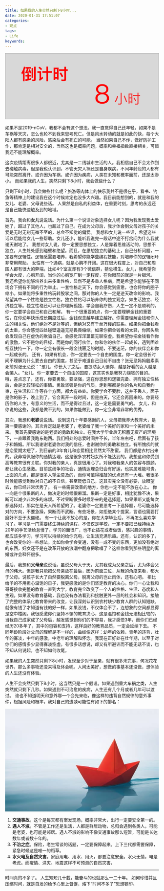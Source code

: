 ```yaml
---
title: 如果我的人生突然只剩下8小时...
date: 2020-01-31 17:51:07
categories:
- 观点
tags:
- Life
keywords:
---
```


![最后8小时](/images/last8h.png)

如果不是2019-nCoV，我都不会有这个想法。我一直觉得自己还年轻，如果不是车祸等天灾，怎么也轮不到我来思考死亡。但是风水转动的就是如此的快，每个大陆人都有感染的风险，感染后会有死亡的可能。
当然如果自己不作，做好防护工作，那肯定是相对安全的，当然这也是概率问题，概率和幸福指数直接相关，可惜我还不能理解概率。

这次疫情距离很多人都很近，尤其是一二线城市生活的人。我相信自己不会太作到去碰触病毒，但是我也认识到，不管天灾人祸还是自身疾病，不同年龄段的人都有可能突然离开。或许因为车祸，或许因为疾病，人类在未知和概率面前，还是太渺小。
而如果我的人生，突然只剩下8小时，我会做些什么？

<!-- more -->

只剩下8小时，我会做些什么呢？旅游等肉体上的快乐我并不是很在乎，看书、钓鱼等精神上的建设我在这个时候肯定也没多大兴趣。我目前能想到的，就是和我的女儿、老婆、父母说些话。
人果然是自私的利益体，在重要时刻，思考的永远还是自己能快速触及到的地域。

首先，我会和**女儿**说说话。为什么第一个说话对象选择女儿呢？因为我发现我太爱她了，超过了其他人，也超过了自己。在成为父母后，我才体会到父母对孩子的关爱是无时无刻无微不至的，总会不知觉的偏爱。
我想和女儿说一些话，希望这些话以后能给女儿一些帮助。女儿还小，能听我说完一段话中途不打岔问为什么我就谢天谢地了。
我想对女儿说，你一定要思想独立，人是靠着思维活动的，思想不独立，人生处处感到碰壁和绝望。而且，在思想独立的基础上，自己分析问题，一定要有逻辑性。逻辑感需要培养，我希望你能学些编程技能，对培养你的逻辑闭环非常用帮助。
女性有一个通病，就是心胸不开阔。这在很大程度上，对自己和周围人都有很大的弊端。比如4个室友却有3个微信群，猜忌横生。女儿，我希望你学会大度，心胸开阔，当你的心胸宽广到一定程度，在你眼前的就是一片银河。
我还希望你能够培养出来多重性格，显然不是多重人格病，而是希望你能够在不同场合下拥有不同的行为举止。一套性格走天下，你会感觉到疲惫，也会将你的圈子缩小。如果能将多重性格玩转股掌之间，那对你的人生一定是逆天改命的影响。我希望其中一个性格是独立性格，独立性格可以培养你的独立观念，如生活独立、经济独立等。独立性格还可以让你理解孤独，学会自我疗伤，人生一定不是顺利的，你一定要学会自己和自己和解。
有一个很重要的点，你一定要理解金钱的重要性，在你幼年快乐成长期度过后，金钱观念越早建立越好。你需要理解金钱和你人生的相关性，他们绝对不是对等的，但绝对又有千丝万缕的联系。如果你把金钱看的太重，你会感觉四处碰壁遥遥无期畏畏缩缩。如果你把金钱看的太轻，你回头后会发现自己在虚伪的欺骗自己，会感觉浑浑噩噩无聊空虚。我希望你把金钱看作你的激励，它不是你的目标，而是你的同行伙伴，你和你的伙伴一起成长，遇到困难相互扶持一下。你一定会有很长一段金钱匮乏的时期，不要迷茫，你的伙伴会和你一起成长的。
还有，如果有机会，你一定要去一个自由的国度。你一定会很长时间不理解为什么要去自由的国度，甚至于难道自己目前不自由？张无忌妈妈殷素素死前对张无忌说："孩儿，你长大了之后，要提防女人骗你，越是好看的女人越是会骗人。"女儿，你一定要去一个自由的国度，这其实也是我努力赚钱的目的。
哦，差点忘了，还有，你要勇敢，要坚强，这在你思想和逻辑完备、拥有独立性格后，会是比较轻松的事情。勇敢坚强是你的气质，走到哪都是你的名片和自我约束，在生活和工作等各个方面，都大有益处。你要学会不要脸，这并不丢人，面子是你的影子，晚上到了，它会离开一段时间，但是白天，它还会再回来的。你要经历你的人生，有意义的生活，而不是得过且过，这一定是需要勇气的。
女儿，和你说的这些，我都是做不到的，如果你能做到，你一定会非常非常的优秀。

其次，我想和**老婆**说说话。
说到这几十年要感谢的人，父母把我养大教育大，是第一要感谢的。其次肯定就是老婆了，老婆给了我一个美好的家和一个美好的未来。
我首先要感谢的是老婆的勇敢和独立。在我大学毕业后无积蓄无资产的环境下，一直跟着我跑东跑西。我们相处的恋爱时间并不长，半年左右吧，后面有了孩子和婚姻。所以我谢谢老婆你对我的信任，也谢谢你的勇敢和独立。有所愧疚的就是恋爱期太短了，到目前的3年育儿和恋爱相比显然太不甜蜜。
我们都是农村出来的。我非常佩服你的通情达理，这是很多农村妇女所不能达到的。我想这和你受到高等教育很有关联。你对我的亲人，真是很用心了。对我和我亲人的包容与照顾，都让我心生感激。目前这纷争的社会，通情达理总归会有好运，也实属难能可贵。
上面的几点，都是很多人望尘莫及的，而你可值得推敲的优点还有一大堆。我很多时候能感觉到你对自己的不自信，甚至贬低自己，这其实完全没有必要，放眼望去，你已经非常优秀了。
有一些需要改善的地方，你也一定不能不放在心上。
你一向是个很果断的人，做决定的时候很麻溜。果断一定是好事，相比犹豫不决，果断可以减少非常多的麻烦。不过果断很多时候带来的是选择题，如果果断又能每次都选择对，那实在是天人所希望的了。老婆你一定要思考一下选择题，尽可能选择对的方向，不要急躁，果断而不武断。有些场景，如拒绝某个提案，言语也需要打磨好不至于太僵硬。
有一个让我不放心的是，你在大学毕业后，不再怎么喜欢学习了。学习是一门需要终生持续的课程，不仅仅是学校，一定不要把已经持续近20年的手艺活给怠慢了。学习的面很广，也不止插花或者做饭，感兴趣的事情，都应该多学习，学习可以持续的给你充电，让生活充满乐趣。还有，认识的多了，也会改变你的一些想法。比如你会学会变通，没有一成不变的东西，更加没有绝对的东西，妇女还不是在改革开放的浪潮中翻身把歌唱了？这样你看到那些明星的离婚或许会释怀很多。

最后，我想和**父母亲**说说话。虽说父母大于天，尤其我成为父亲之后，尤为体会父母的伟大。但是我只能把父母亲放在最后，因为前面三位，从我的角度来看，都大于父母。说孩子长大了自然要脱离父母，脱离父母的岂止肉体，还有心吧。
相比给予的不用担心温饱的日子，我更感激的是你们坚定教育的决心。你们一心让我和哥哥接收完整的教育一直到大学，教育完全改变了一个人的性格、生活、态度和人生观。如果没有教育基础，我也没有办法看到和接触更外一层的社会和知识。接触了完整的体系化教育带来的改变，让我深刻认识到农村缺少教育人群的认知短缺。就像有钱了才知道有钱的好一样，如果没钱，不仅体会不了，连想象的空间都显得是空中楼阁。我很感激你们坚持不懈的教育决心，这是温饱和金钱无法相比较的。
当我自己成家成了父母后，越发感觉到你们的不容易，我才感悟3年，而你们已经经历20多年了，其中的包容和支持，这样良好的教育品质，一定会延续下去。
不同年龄阶段对父母的理解是不一样的，曲线像这样：幼年的依赖，青年的违背，壮年的寡淡，中年的感激，中老年的理解和怀念。我现在正好处在壮年期，以至于对你们的感情多少显得寡淡空虚。有很多话想说，却又有所避讳而不能无话不谈，也不知从何说起，也不知如何收尾。

如果我的人生突然只剩下8小时，发现至少对于至亲，就有很多未完事，何况花花世界，那么多事物还没来得及体会呢。人间太美好，想做的事基本还没做，想体验的人生还没有体验。

人生不会突然只剩下8小时，这当然只是一个假设。如果遇到重大车祸之类，人生突然就只剩下几秒。如果遇到不可治愈的疾病，人生还有几个月或者几年可以渡过。
谁也不知道明天和意外哪一个会先来临，像这样的违背自然规律的意外事件，根据风险和概率，我对自己的遭殃可能性有如下的排名：

![最后8小时](/images/fengxian.jpg)

1. **交通事故**。这个是每天都有案发现场，概率非常大，出行一定要安全第一的。
2. **遇人不淑**。不管是工作还是生活，人都是群居动物，总归会遇到各类人，可能是老婆，也可能是邻居。遇人不淑的影响不像交通事故那么短暂，可能是长达数年或者数十年的。
3. **不治之症**。保险，老生常谈的话题，一定要保障起来。上下三代都需要保障，紧急时候这是唯一的稻草。
4. **水火电及自然灾害**。家庭用电、用水、用火，都要注意安全。水火无情，电是老虎。而疫情、洪灾、地震这样不可预测的自然灾害，

___

时间真的不多了。
人生短短几十载，能奋斗的也就那么一二十年。
如何珍惜并且压缩时间，就是自发的给予心里上督促，烙下“时间不多了”思想钢印。